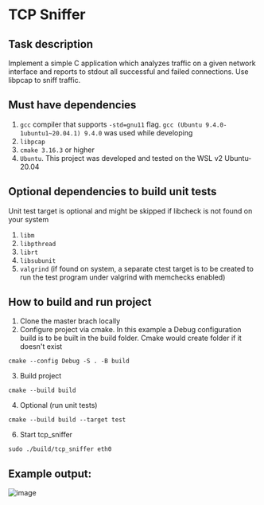 # TCP Sniffer
## Task description
Implement a simple C application which analyzes traffic on a given network interface and reports to stdout all successful and failed connections.
Use libpcap to sniff traffic.

## Must have dependencies
1. `gcc` compiler that supports `-std=gnu11` flag. 
`gcc (Ubuntu 9.4.0-1ubuntu1~20.04.1) 9.4.0` was used while developing
2. `libpcap`
3. `cmake 3.16.3` or higher
4. `Ubuntu`. This project was developed and tested on the WSL v2 Ubuntu-20.04  

## Optional dependencies to build unit tests
Unit test target is optional and might be skipped if libcheck is not found on your system
1. `libm`
2. `libpthread`
3. `librt`
4. `libsubunit`
5. `valgrind` (if found on system, a separate ctest target is to be created to run the test program under valgrind with memchecks enabled)

## How to build and run project
1. Clone the master brach locally
2. Configure project via cmake.
In this example a Debug configuration build is to be built in the build folder.
Cmake would create folder if it doesn't exist
```
cmake --config Debug -S . -B build
```
3. Build project
```
cmake --build build
```
4. Optional (run unit tests)
```
cmake --build build --target test
```
6. Start tcp_sniffer
```
sudo ./build/tcp_sniffer eth0
```

## Example output:
![image](https://user-images.githubusercontent.com/22596843/190789158-299d5300-da6e-4035-ab1d-12bfad45fee5.png)
